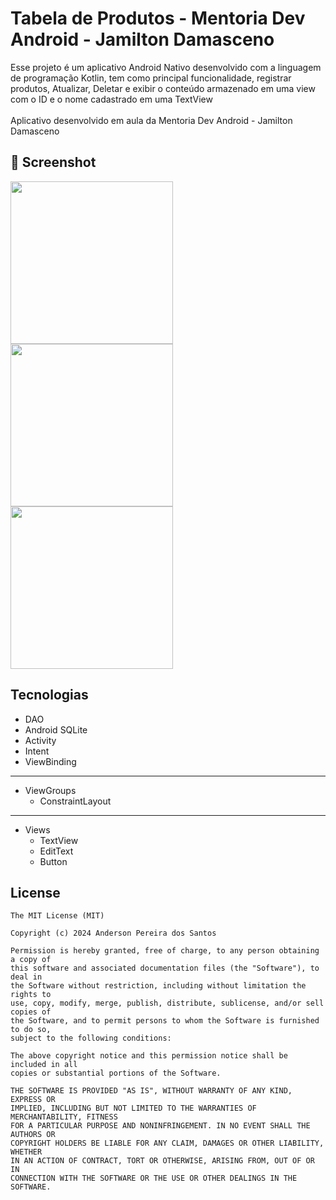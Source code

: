 # Tabela de Produtos - Mentoria Dev Android - Jamilton Damasceno

Esse projeto é um aplicativo Android Nativo desenvolvido com a linguagem de programação Kotlin, tem como principal funcionalidade, registrar produtos, Atualizar, Deletar e exibir o conteúdo armazenado em uma view com o ID e o nome cadastrado em uma TextView
<br><br>
Aplicativo desenvolvido em aula da Mentoria Dev Android - Jamilton Damasceno

## :camera_flash: Screenshot


<img src="https://github.com/user-attachments/assets/72576454-fa55-46cc-b7dc-869525382ab8" width="260">
<img src="https://github.com/user-attachments/assets/737b800f-74f1-4356-9e5f-60a5a7b62e05" width="260">
<img src="https://github.com/user-attachments/assets/7fb8eb15-41b1-46d7-9869-0ce3fe4c23d2" width="260">






## Tecnologias
- DAO
- Android SQLite
- Activity
- Intent
- ViewBinding
-----------------------------
- ViewGroups
   - ConstraintLayout
-----------------------------     
- Views
  - TextView
  - EditText
  - Button


## License
```
The MIT License (MIT)

Copyright (c) 2024 Anderson Pereira dos Santos

Permission is hereby granted, free of charge, to any person obtaining a copy of
this software and associated documentation files (the "Software"), to deal in
the Software without restriction, including without limitation the rights to
use, copy, modify, merge, publish, distribute, sublicense, and/or sell copies of
the Software, and to permit persons to whom the Software is furnished to do so,
subject to the following conditions:

The above copyright notice and this permission notice shall be included in all
copies or substantial portions of the Software.

THE SOFTWARE IS PROVIDED "AS IS", WITHOUT WARRANTY OF ANY KIND, EXPRESS OR
IMPLIED, INCLUDING BUT NOT LIMITED TO THE WARRANTIES OF MERCHANTABILITY, FITNESS
FOR A PARTICULAR PURPOSE AND NONINFRINGEMENT. IN NO EVENT SHALL THE AUTHORS OR
COPYRIGHT HOLDERS BE LIABLE FOR ANY CLAIM, DAMAGES OR OTHER LIABILITY, WHETHER
IN AN ACTION OF CONTRACT, TORT OR OTHERWISE, ARISING FROM, OUT OF OR IN
CONNECTION WITH THE SOFTWARE OR THE USE OR OTHER DEALINGS IN THE SOFTWARE.
```

